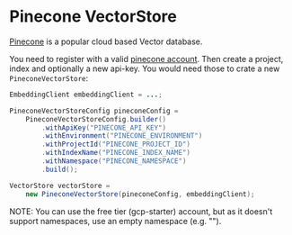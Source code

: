 # Pinecone VectorStore

[Pinecone](https://www.pinecone.io/) is a popular cloud based Vector database.

You need to register with a valid [pinecone account](https://app.pinecone.io/).
Then create a project, index and optionally a new api-key. You would need those to crate a new `PineconeVectorStore`:

```java
EmbeddingClient embeddingClient = ...;

PineconeVectorStoreConfig pineconeConfig =
	PineconeVectorStoreConfig.builder()
		.withApiKey("PINECONE_API_KEY")
		.withEnvironment("PINECONE_ENVIRONMENT")
		.withProjectId("PINECONE_PROJECT_ID")
		.withIndexName("PINECONE_INDEX_NAME")
		.withNamespace("PINECONE_NAMESPACE")
		.build();

VectorStore vectorStore =
	new PineconeVectorStore(pineconeConfig, embeddingClient);
```

NOTE: You can use the free tier (gcp-starter) account, but as it doesn't support namespaces, use an empty namespace (e.g. "").